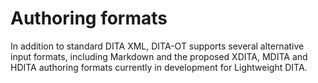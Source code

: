 # Authoring formats

In addition to standard DITA XML, DITA-OT supports several alternative input formats, including Markdown and the proposed XDITA, MDITA and HDITA authoring formats currently in development for Lightweight DITA.

